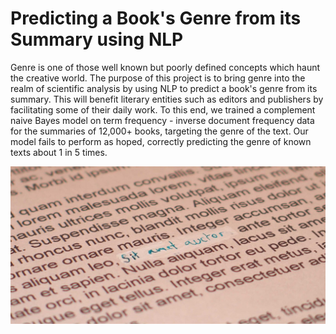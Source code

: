 # Predicting a Book's Genre from its Summary using NLP

Genre is one of those well known but poorly defined concepts which haunt the creative world. The purpose of this project is to bring genre into the realm of scientific analysis by using NLP to predict a book's genre from its summary. This will benefit literary entities such as editors and publishers by facilitating some of their daily work. To this end, we trained a complement naive Bayes model on term frequency - inverse document frequency data for the summaries of 12,000+ books, targeting the genre of the text. Our model fails to perform as hoped, correctly predicting the genre of known texts about 1 in 5 times.

![lorem ipsum](Images/lorem_ipsum.png)

